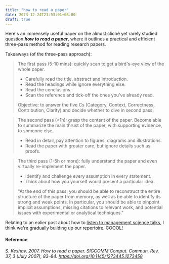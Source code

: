 ```yaml
---
title: "how to read a paper"
date: 2023-12-24T23:53:01+08:00
draft: true
---
```


Here's an immensely useful paper on the almost cliché yet rarely studied question ***how to read a paper***, where it outlines a practical and efficient three-pass method for reading research papers.

Takeaways (of the three-pass approach):

> The first pass (5-10 mins): quickly scan to get a bird's-eye view of the whole paper.
>
> - Carefully read the title, abstract and introduction.
> - Read the headings while ignore everything else.
> - Read the conclusions.
> - Scan the reference and tick-off the ones you've already read.
>
> Objective: to answer the five Cs (Category, Context, Correctness, Contribution, Clarity) and decide whether to dive in second pass.

> The second pass (<1h):  grasp the content of the paper. Become able to summarize the main thrust of the paper, with supporting evidence, to someone else.
>
> - Read in detail, pay attention to figures, diagrams and illustrations.
> - Read the paper with greater care, but ignore details such as proofs.

> The third pass (1-5h or more): fully understand the paper and even virtually re-implement the paper.
>
> - Identify and challenge every assumption in every statement.
> - Think about how you yourself would present a particular idea.
>
> "At the end of this pass, you should be able to reconstruct the entire structure of the paper from memory, as well as be able to identify its strong and weak points. In particular, you should be able to pinpoint implicit assumptions, missing citations to relevant work, and potential issues with experimental or analytical techniques."

Relating to an ealier post about how to [listen to management science talks](https://aritang.github.io/posts/how_to_listen_to_ms_talks/), I think we're gradually building up our repertoire. COOOL!

#### Reference

*S. Keshav. 2007. How to read a paper. SIGCOMM Comput. Commun. Rev. 37, 3 (July 2007), 83–84. https://doi.org/10.1145/1273445.1273458*

